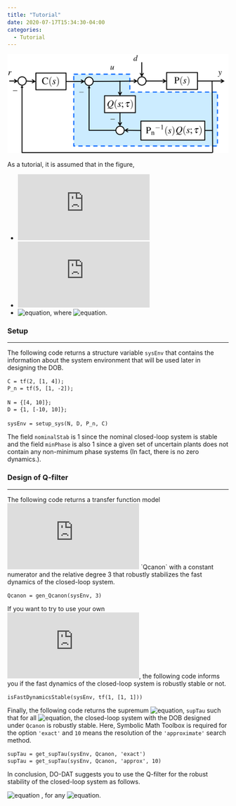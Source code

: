 ```yaml
---
title: "Tutorial"
date: 2020-07-17T15:34:30-04:00
categories:
  - Tutorial
---
```


<img src="https://github.com/do-dat/do-dat.github.io/blob/master/assets/images/DOB.png?raw=true" alt="Sublime's custom image"/>


As a tutorial, it is assumed that in the figure,

- ![equation](https://latex.codecogs.com/gif.latex?C(s)&space;=&space;2/(s&plus;4))
- ![equation](https://latex.codecogs.com/gif.latex?P_n(s)&space;=&space;5/(s-2))
- ![equation](https://latex.codecogs.com/gif.latex?P(s)&space;=&space;\beta_0/(s&plus;\alpha_0)), where ![equation](https://latex.codecogs.com/gif.latex?4\leq\beta_0\leq&space;10,\:-10\leq\alpha_0\leq&space;10).

### Setup

---

The following code returns a structure variable `sysEnv` that contains the information about the system environment that will be used later in designing the DOB.

```
C = tf(2, [1, 4]);
P_n = tf(5, [1, -2]);

N = {[4, 10]};
D = {1, [-10, 10]};

sysEnv = setup_sys(N, D, P_n, C)
```

The field `nominalStab` is 1 since the nominal closed-loop system is stable and the field `minPhase` is also 1 since a given set of uncertain plants does not contain any non-minimum phase systems (In fact, there is no zero dynamics.).

### Design of Q-filter

---

The following code returns a transfer function model ![equation](https://latex.codecogs.com/gif.latex?Q(s;1)) `Qcanon` with a constant numerator and the relative degree 3 that robustly stabilizes the fast dynamics of the closed-loop system.

```
Qcanon = gen_Qcanon(sysEnv, 3)
```

If you want to try to use your own ![equation](https://latex.codecogs.com/gif.latex?Q(s;1)=1/(s&plus;1)), the following code informs you if the fast dynamics of the closed-loop system is robustly stable or not.

```
isFastDynamicsStable(sysEnv, tf(1, [1, 1]))
```

Finally, the following code returns the supremum ![equation](https://latex.codecogs.com/gif.latex?\tau^*), `supTau` such that for all ![equation](https://latex.codecogs.com/gif.latex?0<\tau<\tau^*), the closed-loop system with the DOB designed under `Qcanon` is robustly stable. Here, Symbolic Math Toolbox is required for the option `'exact'` and `10` means the resolution of the `'approximate'` search method.


```
supTau = get_supTau(sysEnv, Qcanon, 'exact')
supTau = get_supTau(sysEnv, Qcanon, 'approx', 10)
```

In conclusion, DO-DAT suggests you to use the Q-filter for the robust stability of the closed-loop system as follows.

![equation](https://latex.codecogs.com/gif.latex?Q(s;\tau)&space;=&space;\frac{0.5}{(\tau&space;s)^3&plus;2(\tau&space;s)^2&plus;&space;(\tau&space;s)&space;&plus;&space;0.5}) , for any ![equation](https://latex.codecogs.com/gif.latex?0<\tau<0.0232).

